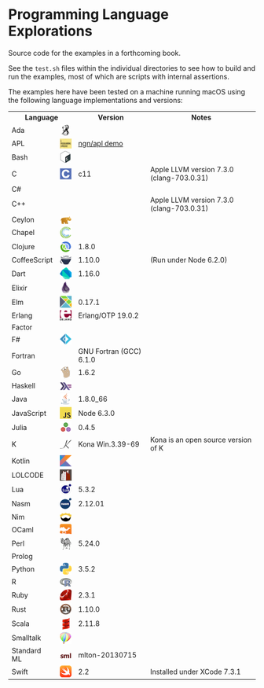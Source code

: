 # Programming Language Explorations

Source code for the examples in a forthcoming book.

See the `test.sh` files within the individual directories to see how to build and run the examples, most of which are scripts with internal assertions.

The examples here have been tested on a machine running macOS using the following language implementations and versions:

<table>
<tr><th colspan="2">Language<th>Version<th>Notes
<tr><td>Ada
    <td align="center"><img valign="middle" src="resources/ada-logo-24.png">
    <td>
    <td>
<tr><td>APL
    <td align="center"><img valign="middle" src="resources/apl-logo-24.png">
    <td><a href="http://ngn.github.io/apl/web/index.html">ngn/apl demo</a>
    <td>
<tr><td>Bash
    <td align="center"><img valign="middle" src="resources/bash-logo-24.png">
    <td>
    <td>
<tr><td>C
    <td align="center"><img valign="middle" src="resources/c-logo-24.png">
    <td>c11
    <td>Apple LLVM version 7.3.0 (clang-703.0.31)
<tr><td>C#
    <td>
    <td>
    <td>
<tr><td>C++
    <td>
    <td>
    <td>Apple LLVM version 7.3.0 (clang-703.0.31)
<tr><td>Ceylon
    <td align="center"><img valign="middle" src="resources/ceylon-logo-24.png">
    <td>
    <td>
<tr><td>Chapel
    <td align="center"><img valign="middle" src="resources/chapel-logo-24.png">
    <td>
    <td>
<tr><td>Clojure
    <td align="center"><img valign="middle" src="resources/clojure-logo-24.png">
    <td>1.8.0
    <td>
<tr><td>CoffeeScript
    <td align="center"><img valign="middle" src="resources/coffeescript-logo-24.png">
    <td>1.10.0
    <td>(Run under Node 6.2.0)
<tr><td>Dart
    <td align="center"><img valign="middle" src="resources/dart-logo-24.png">
    <td>1.16.0
    <td>
<tr><td>Elixir
    <td align="center"><img valign="middle" src="resources/elixir-logo-24.png">
    <td>
    <td>
<tr><td>Elm
    <td align="center"><img valign="middle" src="resources/elm-logo-24.png">
    <td>0.17.1
    <td>
<tr><td>Erlang
    <td align="center"><img valign="middle" src="resources/erlang-logo-24.png">
    <td>Erlang/OTP 19.0.2
    <td>
<tr><td>Factor
    <td>
    <td>
    <td>
<tr><td>F#
    <td align="center"><img valign="middle" src="resources/fsharp-logo-24.png">
    <td>
    <td>
<tr><td>Fortran
    <td>
    <td>GNU Fortran (GCC) 6.1.0
    <td>
<tr><td>Go
    <td align="center"><img valign="middle" src="resources/go-logo-24.png">
    <td>1.6.2
    <td>
<tr><td>Haskell
    <td align="center"><img valign="middle" src="resources/haskell-logo-24.png">
    <td>
    <td>
<tr><td>Java
    <td align="center"><img valign="middle" src="resources/java-logo-24.png">
    <td>1.8.0_66
    <td>
<tr><td>JavaScript
    <td align="center"><img valign="middle" src="resources/javascript-logo-24.png">
    <td>Node 6.3.0
    <td>
<tr><td>Julia
    <td align="center"><img valign="middle" src="resources/julia-logo-24.png">
    <td>0.4.5
    <td>
<tr><td>K
    <td align="center"><img valign="middle" src="resources/k-logo-24.png">
    <td>Kona Win.3.39-69
    <td>Kona is an open source version of K
<tr><td>Kotlin
    <td align="center"><img valign="middle" src="resources/kotlin-logo-24.png">
    <td>
    <td>
<tr><td>LOLCODE
    <td align="center"><img valign="middle" src="resources/lolcode-logo-24.png">
    <td>
    <td>
<tr><td>Lua
    <td align="center"><img valign="middle" src="resources/lua-logo-24.png">
    <td>5.3.2
    <td>
<tr><td>Nasm
    <td align="center"><img valign="middle" src="resources/nasm-logo-24.png">
    <td>2.12.01
    <td>
<tr><td>Nim
    <td align="center"><img valign="middle" src="resources/nim-logo-24.png">
    <td>
    <td>
<tr><td>OCaml
    <td align="center"><img valign="middle" src="resources/ocaml-logo-24.png">
    <td>
    <td>
<tr><td>Perl
    <td align="center"><img valign="middle" src="resources/perl-logo-24.png">
    <td>5.24.0
    <td>
<tr><td>Prolog
    <td>
    <td>
    <td>
<tr><td>Python
    <td align="center"><img valign="middle" src="resources/python-logo-24.png">
    <td>3.5.2
    <td>
<tr><td>R
    <td align="center"><img valign="middle" src="resources/r-logo-24.png">
    <td>
    <td>
<tr><td>Ruby
    <td align="center"><img valign="middle" src="resources/ruby-logo-24.png">
    <td>2.3.1
    <td>
<tr><td>Rust
    <td align="center"><img valign="middle" src="resources/rust-logo-24.png">
    <td>1.10.0
    <td>
<tr><td>Scala
    <td align="center"><img valign="middle" src="resources/scala-logo-24.png">
    <td>2.11.8
    <td>
<tr><td>Smalltalk
    <td align="center"><img valign="middle" src="resources/smalltalk-logo-24.png">
    <td>
    <td>
<tr><td>Standard ML
    <td align="center"><img valign="middle" src="resources/sml-logo-24.png">
    <td>mlton-20130715
    <td>
<tr><td>Swift
    <td align="center"><img valign="middle" src="resources/swift-logo-24.png">
    <td>2.2
    <td>Installed under XCode 7.3.1
</table>
